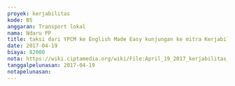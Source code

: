 ```yaml
---
proyek: kerjabilitas
kode: B5
anggaran: Transport lokal
nama: Ndaru PP
title: taksi dari YPCM ke English Made Easy kunjungan ke mitra Kerjabilitas di Yogyakarta
date: 2017-04-19
biaya: 82000
nota: https://wiki.ciptamedia.org/wiki/File:April_19_2017_kerjabilitas_B5_taksi_YPCM_ke_EME_inok886.jpg
tanggalpelunasan: 2017-04-19
notapelunasan:
---
```

